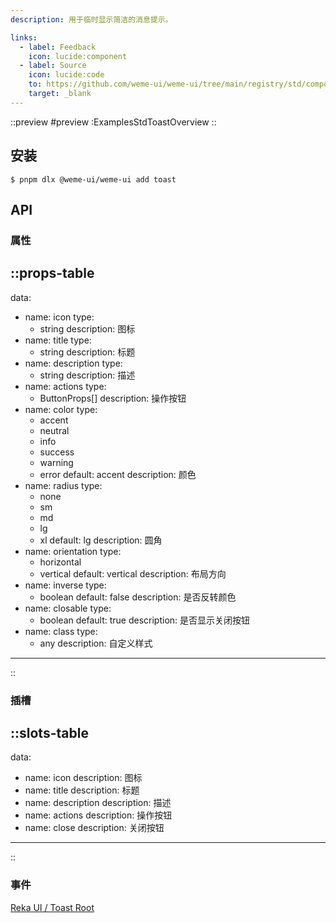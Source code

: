 ```yaml
---
description: 用于临时显示简洁的消息提示。

links:
  - label: Feedback
    icon: lucide:component
  - label: Source
    icon: lucide:code
    to: https://github.com/weme-ui/weme-ui/tree/main/registry/std/components/toast
    target: _blank
---
```


::preview
#preview
:ExamplesStdToastOverview
::

## 安装

```shell [Terminal]
$ pnpm dlx @weme-ui/weme-ui add toast
```

## API

### 属性

::props-table
---
data:
  - name: icon
    type:
      - string
    description: 图标
  - name: title
    type:
      - string
    description: 标题
  - name: description
    type:
      - string
    description: 描述
  - name: actions
    type:
      - ButtonProps[]
    description: 操作按钮
  - name: color
    type:
      - accent
      - neutral
      - info
      - success
      - warning
      - error
    default: accent
    description: 颜色
  - name: radius
    type:
      - none
      - sm
      - md
      - lg
      - xl
    default: lg
    description: 圆角
  - name: orientation
    type:
      - horizontal
      - vertical
    default: vertical
    description: 布局方向
  - name: inverse
    type:
      - boolean
    default: false
    description: 是否反转颜色
  - name: closable
    type:
      - boolean
    default: true
    description: 是否显示关闭按钮
  - name: class
    type:
      - any
    description: 自定义样式
---
::

### 插槽

::slots-table
---
data:
  - name: icon
    description: 图标
  - name: title
    description: 标题
  - name: description
    description: 描述
  - name: actions
    description: 操作按钮
  - name: close
    description: 关闭按钮
---
::

### 事件

[Reka UI / Toast Root](https://reka-ui.com/docs/components/toast#root)
